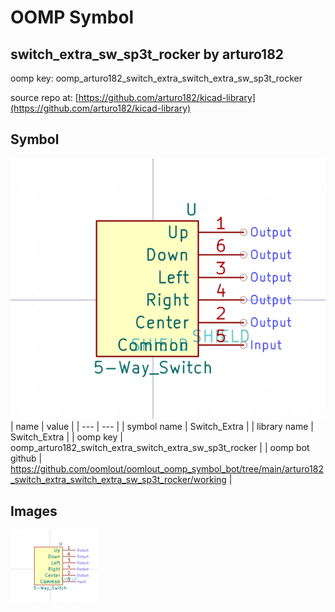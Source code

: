 # OOMP Symbol  
## switch_extra_sw_sp3t_rocker  by arturo182  
  
oomp key: oomp_arturo182_switch_extra_switch_extra_sw_sp3t_rocker  
  
source repo at: [https://github.com/arturo182/kicad-library](https://github.com/arturo182/kicad-library)  
## Symbol  
  
[![working.png](working_600.png)](working.png)  
| name | value | 
| --- | --- | 
| symbol name | Switch_Extra | 
| library name | Switch_Extra | 
| oomp key | oomp_arturo182_switch_extra_switch_extra_sw_sp3t_rocker | 
| oomp bot github | https://github.com/oomlout/oomlout_oomp_symbol_bot/tree/main/arturo182_switch_extra_switch_extra_sw_sp3t_rocker/working | 
## Images  
  
[![working.png](working_140.png)](working.png)  
